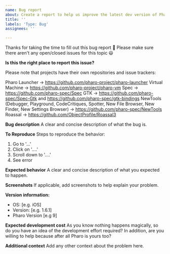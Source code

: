 ```yaml
---
name: Bug report
about: Create a report to help us improve the latest dev version of Pharo
title: ''
labels: 'Type: Bug'
assignees: ''

---
```

Thanks for taking the time to fill out this bug report 🤗
Please make sure there aren't any open/closed issues for this topic 😃

**Is this the right place to report this issue?**

Please note that projects have their own repositories and issue trackers:

Pharo Launcher -> https://github.com/pharo-project/pharo-launcher
Virtual Machine -> https://github.com/pharo-project/pharo-vm
Spec -> https://github.com/pharo-spec/Spec
GTK -> https://github.com/pharo-spec/Spec-Gtk and https://github.com/pharo-spec/gtk-bindings
NewTools (Debugger, Playground, CodeCritiques, Spotter, New File Browser, New Finder, New Settings Browser) -> https://github.com/pharo-spec/NewTools
Roassal -> https://github.com/ObjectProfile/Roassal3

**Bug description**
A clear and concise description of what the bug is.

**To Reproduce**
Steps to reproduce the behavior:
1. Go to '...'
2. Click on '....'
3. Scroll down to '....'
4. See error

**Expected behavior**
A clear and concise description of what you expected to happen.

**Screenshots**
If applicable, add screenshots to help explain your problem.

**Version information:**
 - OS: [e.g. iOS]
 - Version: [e.g. 1.6.1]
 - Pharo Version [e.g 9]

**Expected development cost**
As you know nothing happens magically, so do you have an idea of the development effort required? 
In addition, are you willing to help because after all Pharo is yours too?

**Additional context**
Add any other context about the problem here.

